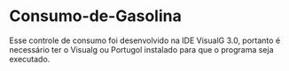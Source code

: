 # Consumo-de-Gasolina

Esse controle de consumo foi desenvolvido na IDE VisualG 3.0, portanto é necessário ter o Visualg ou Portugol instalado para que o programa seja executado.

